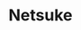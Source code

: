 ---
layout: art
title: Netsuke
type: art, illustration
isDoc: true
description: Personal Illustration
alt: Illustration of Wolverine sipping tea
medium: Watercolor, Graphite, and Digital 
large-image: wolverine-large.jpg
small-image: wolverine-small.jpg
size: 1881x2500
---